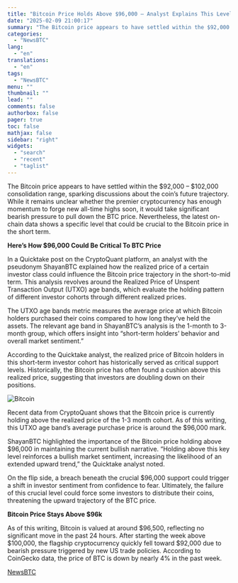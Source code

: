 ```yaml
---
title: "Bitcoin Price Holds Above $96,000 — Analyst Explains This Level’s Significance"
date: "2025-02-09 21:00:17"
summary: "The Bitcoin price appears to have settled within the $92,000 – $102,000 consolidation range, sparking discussions about the coin’s future trajectory. While it remains unclear whether the premier cryptocurrency has enough momentum to forge new all-time highs soon, it would take significant bearish pressure to pull down the BTC price...."
categories:
  - "NewsBTC"
lang:
  - "en"
translations:
  - "en"
tags:
  - "NewsBTC"
menu: ""
thumbnail: ""
lead: ""
comments: false
authorbox: false
pager: true
toc: false
mathjax: false
sidebar: "right"
widgets:
  - "search"
  - "recent"
  - "taglist"
---
```


The Bitcoin price appears to have settled within the $92,000 – $102,000 consolidation range, sparking discussions about the coin’s future trajectory. While it remains unclear whether the premier cryptocurrency has enough momentum to forge new all-time highs soon, it would take significant bearish pressure to pull down the BTC price. Nevertheless, the latest on-chain data shows a specific level that could be crucial to the Bitcoin price in the short term.

****Here’s How $96,000 Could Be Critical To BTC Price****

In a Quicktake post on the CryptoQuant platform, an analyst with the pseudonym ShayanBTC explained how the realized price of a certain investor class could influence the Bitcoin price trajectory in the short-to-mid term. This analysis revolves around the Realized Price of Unspent Transaction Output (UTXO) age bands, which evaluate the holding pattern of different investor cohorts through different realized prices.

The UTXO age bands metric measures the average price at which Bitcoin holders purchased their coins compared to how long they’ve held the assets. The relevant age band in ShayanBTC’s analysis is the 1-month to 3-month group, which offers insight into “short-term holders’ behavior and overall market sentiment.”

According to the Quicktake analyst, the realized price of Bitcoin holders in this short-term investor cohort has historically served as critical support levels. Historically, the Bitcoin price has often found a cushion above this realized price, suggesting that investors are doubling down on their positions.

![Bitcoin](https://s3.tradingview.com/news/image/newsbtc:73b31c6f9094b-5de8cfd58c33f35a94cdea6eed261fcb-resized.jpeg)

Recent data from CryptoQuant shows that the Bitcoin price is currently holding above the realized price of the 1-3 month cohort. As of this writing, this UTXO age band’s average purchase price is around the $96,000 mark.

ShayanBTC highlighted the importance of the Bitcoin price holding above $96,000 in maintaining the current bullish narrative. “Holding above this key level reinforces a bullish market sentiment, increasing the likelihood of an extended upward trend,” the Quicktake analyst noted.

On the flip side, a breach beneath the crucial $96,000 support could trigger a shift in investor sentiment from confidence to fear. Ultimately, the failure of this crucial level could force some investors to distribute their coins, threatening the upward trajectory of the BTC price.

****Bitcoin Price Stays Above $96k****

As of this writing, Bitcoin is valued at around $96,500, reflecting no significant move in the past 24 hours. After starting the week above $100,000, the flagship cryptocurrency quickly fell toward $92,000 due to bearish pressure triggered by new US trade policies. According to CoinGecko data, the price of BTC is down by nearly 4% in the past week.

[NewsBTC](https://www.tradingview.com/news/newsbtc:73b31c6f9094b:0-bitcoin-price-holds-above-96-000-analyst-explains-this-level-s-significance/)

